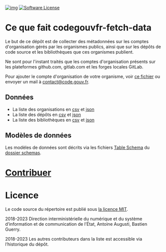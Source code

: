 [![img](https://img.shields.io/badge/code.gouv.fr-contributif-blue.svg)](https://code.gouv.fr/documentation/#/publier)
[![Software License](https://img.shields.io/badge/Licence-MIT-orange.svg?style=flat-square)](https://git.sr.ht/~codegouvfr/codegouvfr-fetch-data/tree/master/item/LICENSE.md)

# Ce que fait codegouvfr-fetch-data

Le but de ce dépôt est de collecter des métadonnées sur les comptes d'organisation gérés par les organismes publics, ainsi que sur les dépôts de code source et les bibliothèques que ces organismes publient.

Ne sont pour l'instant traités que les comptes d'organisation présents sur les plateformes github.com, gitlab.com et les forges locales GitLab.

Pour ajouter le compte d'organisation de votre organisme, voir [ce fichier](https://git.sr.ht/~codegouvfr/codegouvfr-sources/blob/master/comptes-organismes-publics.yml) ou envoyer un mail à [contact@code.gouv.fr](mailto:contact@code.gouv.fr).

## Données

- La liste des organisations en [csv](https://code.gouv.fr/data/organizations/csv/all.csv) et [json](https://code.gouv.fr/data/organizations/json/all.json)
- La liste des dépôts en [csv](https://code.gouv.fr/data/repositories/csv/all.csv) et [json](https://code.gouv.fr/data/repositories/json/all.json)
- La liste des bibliothèques en [csv](https://code.gouv.fr/data/libraries/csv/all.csv) et [json](https://code.gouv.fr/data/libraries/json/all.json)

## Modèles de données

Les modèles de données sont décrits via les fichiers [Table Schema](https://frictionlessdata.io/specs/table-schema/) du [dossier schemas](./schemas/).

# [Contribuer](CONTRIBUTING.md)

# Licence

Le code source du répertoire est publié sous [la licence MIT](LICENSE.md).

2018-2023 Direction interministérielle du numérique et du système d’information et de communication de l’État, Antoine Augusti, Bastien Guerry.

2018-2023 Les autres contributeurs dans la liste est accessible via l’historique du dépôt.
